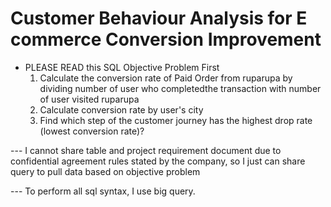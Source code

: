 # Customer Behaviour Analysis for E commerce Conversion Improvement

- PLEASE READ this SQL Objective Problem First 
  1. Calculate the conversion rate of Paid Order from ruparupa by dividing number of user who completedthe transaction with number of user visited ruparupa
  2. Calculate conversion rate by user's city
  3. Find which step of the customer journey has the highest
drop rate (lowest conversion rate)?
  
--- I cannot share table and project requirement document due to confidential agreement rules stated by the company, so I just can share query to pull data based on objective problem

--- To perform all sql syntax, I use big query. 

